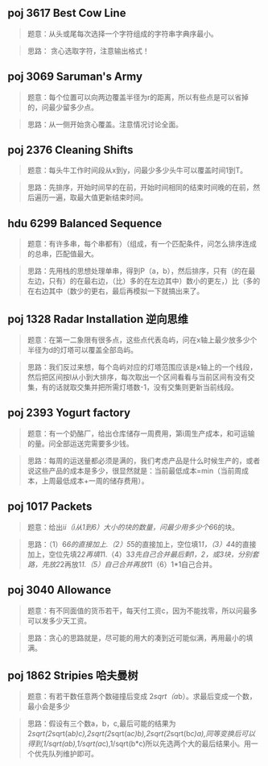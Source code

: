 ## poj 3617 Best Cow Line
>题意：从头或尾每次选择一个字符组成的字符串字典序最小。

>思路： 贪心选取字符，注意输出格式！

## poj 3069 Saruman's Army
>题意：每个位置可以向两边覆盖半径为r的距离，所以有些点是可以省掉的，问最少留多少点。

>思路：从一侧开始贪心覆盖。注意情况讨论全面。

## poj 2376 Cleaning Shifts 
>题意：每头牛工作时间段从x到y，问最少多少头牛可以覆盖时间1到T。

>思路：先排序，开始时间早的在前，开始时间相同的结束时间晚的在前，然后遍历一遍，取最大值更新结束时间。

## hdu 6299 Balanced Sequence
>题意：有许多串，每个串都有）（组成，有一个匹配条件，问怎么排序连成的总串，匹配值最大。

>思路：先用栈的思想处理单串，得到P（a，b），然后排序，只有（的在最左边，只有）的在最右边，（比）多的在左边其中）数小的更左，）比（多的在右边其中（数少的更右，最后再模拟一下就搞出来了。

## poj 1328 Radar Installation 逆向思维
>题意：在第一二象限有很多点，这些点代表岛屿，问在x轴上最少放多少个半径为d的灯塔可以覆盖全部岛屿。

>思路：我们反过来想，每个岛屿对应的灯塔范围应该是x轴上的一个线段，然后把区间按l从小到大排序，每次取出一个区间看看与当前区间有没有交集，有的话就取交集并把所需灯塔数-1，没有交集则更新当前线段。

## poj 2393 Yogurt factory
>题意：有一个奶酪厂，给出仓库储存一周费用，第i周生产成本，和可运输的量。问全部运送完需要多少钱。

>思路：每周的运送量都必须是满的，我们考虑产品是什么时候生产的，或者说这些产品的成本是多少，很显然就是：当前最低成本=min（当前周成本，上周最低成本+一周的储存费用）。

## poj 1017 Packets
>题意：给出i*i（i从1到6）大小的块的数量，问最少用多少个6*6的块。

>思路：（1）6*6的直接加上.（2）5*5的直接加上，空位填1*1，（3）4*4的直接加上，空位先填2*2再填1*1.（4）3*3先自己合并最后剩1，2，或3块，分别套路，先放2*2再放1*1.（5）自己合并再放1*1（6）1*1自己合并。

## poj 3040 Allowance
>题意：有不同面值的货币若干，每天付工资c，因为不能找零，所以问最多可以发多少天工资。

>思路：贪心的思路就是，尽可能的用大的凑到近可能似满，再用最小的填满。

## poj 1862 Stripies 哈夫曼树
>题意：有若干数任意两个数碰撞后变成 2*sqrt（a*b）。求最后变成一个数，最小会是多少

>思路：假设有三个数a，b，c,最后可能的结果为 2*sqrt(2*sqrt(a*b)*c),2*sqrt(2*sqrt(a*c)*b),2*sqrt(2*sqrt(b*c)*a),同等变换后可以得到,1/sqrt(a*b),1/sqrt(a*c),1/sqrt(b*c)所以先选两个大的最后结果小。用一个优先队列维护即可。
